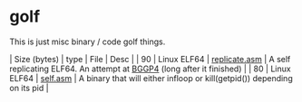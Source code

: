 # golf

This is just misc binary / code golf things.

| Size (bytes) | type | File | Desc |
| 90 | Linux ELF64 | [replicate.asm](./linux-elf64/replicate/replicate.asm) | A self replicating ELF64. An attempt at [BGGP4](https://github.com/binarygolf/BGGP/tree/main/2023)  (long after it finished) |
| 80 | Linux ELF64 | [self.asm](./linux-elf64/self/self.asm) | A binary that will either infloop or kill(getpid()) depending on its pid |
